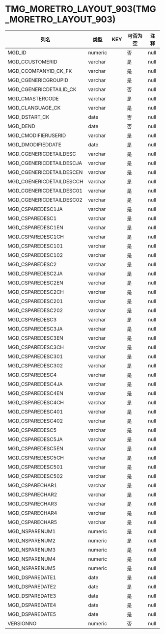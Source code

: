 # TMG_MORETRO_LAYOUT_903(TMG_MORETRO_LAYOUT_903)
| 列名   | 类型   | KEY  | 可否为空 | 注释   |
| ---- | ---- | ---- | ---- | ---- |
|MGD_ID|numeric||否|null|
|MGD_CCUSTOMERID|varchar||是|null|
|MGD_CCOMPANYID_CK_FK|varchar||是|null|
|MGD_CGENERICGROUPID|varchar||是|null|
|MGD_CGENERICDETAILID_CK|varchar||否|null|
|MGD_CMASTERCODE|varchar||是|null|
|MGD_CLANGUAGE_CK|varchar||是|null|
|MGD_DSTART_CK|date||否|null|
|MGD_DEND|date||否|null|
|MGD_CMODIFIERUSERID|varchar||是|null|
|MGD_DMODIFIEDDATE|date||是|null|
|MGD_CGENERICDETAILDESC|varchar||是|null|
|MGD_CGENERICDETAILDESCJA|varchar||是|null|
|MGD_CGENERICDETAILDESCEN|varchar||是|null|
|MGD_CGENERICDETAILDESCCH|varchar||是|null|
|MGD_CGENERICDETAILDESC01|varchar||是|null|
|MGD_CGENERICDETAILDESC02|varchar||是|null|
|MGD_CSPAREDESC1JA|varchar||是|null|
|MGD_CSPAREDESC1|varchar||是|null|
|MGD_CSPAREDESC1EN|varchar||是|null|
|MGD_CSPAREDESC1CH|varchar||是|null|
|MGD_CSPAREDESC101|varchar||是|null|
|MGD_CSPAREDESC102|varchar||是|null|
|MGD_CSPAREDESC2|varchar||是|null|
|MGD_CSPAREDESC2JA|varchar||是|null|
|MGD_CSPAREDESC2EN|varchar||是|null|
|MGD_CSPAREDESC2CH|varchar||是|null|
|MGD_CSPAREDESC201|varchar||是|null|
|MGD_CSPAREDESC202|varchar||是|null|
|MGD_CSPAREDESC3|varchar||是|null|
|MGD_CSPAREDESC3JA|varchar||是|null|
|MGD_CSPAREDESC3EN|varchar||是|null|
|MGD_CSPAREDESC3CH|varchar||是|null|
|MGD_CSPAREDESC301|varchar||是|null|
|MGD_CSPAREDESC302|varchar||是|null|
|MGD_CSPAREDESC4|varchar||是|null|
|MGD_CSPAREDESC4JA|varchar||是|null|
|MGD_CSPAREDESC4EN|varchar||是|null|
|MGD_CSPAREDESC4CH|varchar||是|null|
|MGD_CSPAREDESC401|varchar||是|null|
|MGD_CSPAREDESC402|varchar||是|null|
|MGD_CSPAREDESC5|varchar||是|null|
|MGD_CSPAREDESC5JA|varchar||是|null|
|MGD_CSPAREDESC5EN|varchar||是|null|
|MGD_CSPAREDESC5CH|varchar||是|null|
|MGD_CSPAREDESC501|varchar||是|null|
|MGD_CSPAREDESC502|varchar||是|null|
|MGD_CSPARECHAR1|varchar||是|null|
|MGD_CSPARECHAR2|varchar||是|null|
|MGD_CSPARECHAR3|varchar||是|null|
|MGD_CSPARECHAR4|varchar||是|null|
|MGD_CSPARECHAR5|varchar||是|null|
|MGD_NSPARENUM1|numeric||是|null|
|MGD_NSPARENUM2|numeric||是|null|
|MGD_NSPARENUM3|numeric||是|null|
|MGD_NSPARENUM4|numeric||是|null|
|MGD_NSPARENUM5|numeric||是|null|
|MGD_DSPAREDATE1|date||是|null|
|MGD_DSPAREDATE2|date||是|null|
|MGD_DSPAREDATE3|date||是|null|
|MGD_DSPAREDATE4|date||是|null|
|MGD_DSPAREDATE5|date||是|null|
|VERSIONNO|numeric||否|null|
